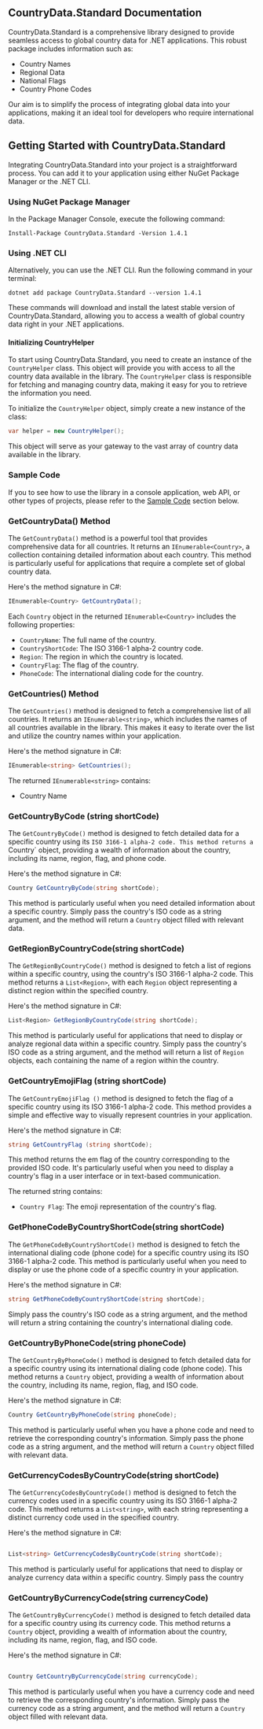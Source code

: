 

## CountryData.Standard Documentation


CountryData.Standard is a comprehensive library designed to provide seamless access to global country data for .NET applications. This robust package includes information such as:

- Country Names
- Regional Data
- National Flags
- Country Phone Codes

Our aim is to simplify the process of integrating global data into your applications, making it an ideal tool for developers who require international data. 

## Getting Started with CountryData.Standard

Integrating CountryData.Standard into your project is a straightforward process. You can add it to your application using either NuGet Package Manager or the .NET CLI.

### Using NuGet Package Manager

In the Package Manager Console, execute the following command:

```shell
Install-Package CountryData.Standard -Version 1.4.1
```

###  Using .NET CLI

Alternatively, you can use the .NET CLI. Run the following command in your terminal:

```shell
dotnet add package CountryData.Standard --version 1.4.1
```

These commands will download and install the latest stable version of CountryData.Standard, allowing you to access a wealth of global country data right in your .NET applications.


#### Initializing CountryHelper

To start using CountryData.Standard, you need to create an instance of the `CountryHelper` class. This object will provide you with access to all the country data available in the library. The `CountryHelper` class is responsible for fetching and managing country data, making it easy for you to retrieve the information you need.

To initialize the `CountryHelper` object, simply create a new instance of the class:
```csharp
var helper = new CountryHelper();
```
This object will serve as your gateway to the vast array of country data available in the library.


### Sample Code 

If you to see how to use the library in a console application, web API, or other types of projects, please refer to the [Sample Code](../sample//README.md) section below.



### GetCountryData() Method

The `GetCountryData()` method is a powerful tool that provides comprehensive data for all countries. It returns an `IEnumerable<Country>`, a collection containing detailed information about each country. This method is particularly useful for applications that require a complete set of global country data.

Here's the method signature in C#:

```csharp
IEnumerable<Country> GetCountryData();
```

Each `Country` object in the returned `IEnumerable<Country>` includes the following properties:

- `CountryName`: The full name of the country.
- `CountryShortCode`: The ISO 3166-1 alpha-2 country code.
- `Region`: The region in which the country is located.
- `CountryFlag`: The  flag of the country.
- `PhoneCode`: The international dialing code for the country.



### GetCountries() Method

The `GetCountries()` method is designed to fetch a comprehensive list of all countries. It returns an `IEnumerable<string>`, which includes the names of all countries available in the library. This makes it easy to iterate over the list and utilize the country names within your application.

Here's the method signature in C#:

```csharp
IEnumerable<string> GetCountries();
```

The returned `IEnumerable<string>` contains:
- Country Name



### GetCountryByCode (string  shortCode)

The `GetCountryByCode()` method is designed to fetch detailed data for a specific country using its `ISO 3166-1 alpha-2 code. This method returns a `Country` object, providing a wealth of information about the country, including its name, region, flag, and phone code.

Here's the method signature in C#:

```csharp
Country GetCountryByCode(string shortCode);
```

This method is particularly useful when you need detailed information about a specific country. Simply pass the country's ISO code as a string argument, and the method will return a `Country` object filled with relevant data.



### GetRegionByCountryCode(string shortCode)

The `GetRegionByCountryCode()` method is designed to fetch a list of regions within a specific country, using the country's ISO 3166-1 alpha-2 code. This method returns a `List<Region>`, with each `Region` object representing a distinct region within the specified country.

Here's the method signature in C#:

```csharp
List<Region> GetRegionByCountryCode(string shortCode);
```

This method is particularly useful for applications that need to display or analyze regional data within a specific country. Simply pass the country's ISO code as a string argument, and the method will return a list of `Region` objects, each containing the name of a region within the country.




### GetCountryEmojiFlag (string shortCode)

The `GetCountryEmojiFlag ()` method is designed to fetch the  flag of a specific country using its ISO 3166-1 alpha-2 code. This method provides a simple and effective way to visually represent countries in your application.

Here's the method signature in C#:

```csharp
string GetCountryFlag (string shortCode);
```

This method returns the em flag of the country corresponding to the provided ISO code. It's particularly useful when you need to display a country's flag in a user interface or in text-based communication.

The returned string contains:
- `Country Flag`: The emoji representation of the country's flag.



### GetPhoneCodeByCountryShortCode(string shortCode)

The `GetPhoneCodeByCountryShortCode()` method is designed to fetch the international dialing code (phone code) for a specific country using its ISO 3166-1 alpha-2 code. This method is particularly useful when you need to display or use the phone code of a specific country in your application.

Here's the method signature in C#:

```csharp
string GetPhoneCodeByCountryShortCode(string shortCode);
```

Simply pass the country's ISO code as a string argument, and the method will return a string containing the country's international dialing code.


### GetCountryByPhoneCode(string phoneCode)

The `GetCountryByPhoneCode()` method is designed to fetch detailed data for a specific country using its international dialing code (phone code). This method returns a `Country` object, providing a wealth of information about the country, including its name, region, flag, and ISO code.

Here's the method signature in C#:

```csharp
Country GetCountryByPhoneCode(string phoneCode);
```

This method is particularly useful when you have a phone code and need to retrieve the corresponding country's information. Simply pass the phone code as a string argument, and the method will return a `Country` object filled with relevant data.


### GetCurrencyCodesByCountryCode(string shortCode)

The `GetCurrencyCodesByCountryCode()` method is designed to fetch the currency codes used in a specific country using its ISO 3166-1 alpha-2 code. This method returns a `List<string>`, with each string representing a distinct currency code used in the specified country.

Here's the method signature in C#:

```csharp

List<string> GetCurrencyCodesByCountryCode(string shortCode);
```

This method is particularly useful for applications that need to display or analyze currency data within a specific country. Simply pass the country

### GetCountryByCurrencyCode(string currencyCode)

The `GetCountryByCurrencyCode()` method is designed to fetch detailed data for a specific country using its currency code. This method returns a `Country` object, providing a wealth of information about the country, including its name, region, flag, and ISO code.

Here's the method signature in C#:

```csharp

Country GetCountryByCurrencyCode(string currencyCode);
```

This method is particularly useful when you have a currency code and need to retrieve the corresponding country's information. Simply pass the currency code as a string argument, and the method will return a `Country` object filled with relevant data.


